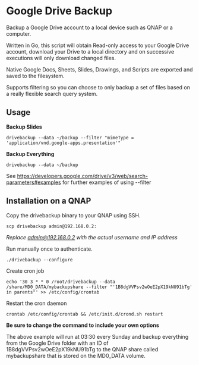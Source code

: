# Google Drive Backup
Backup a Google Drive account to a local device such as QNAP or a computer.

Written in Go, this script will obtain Read-only access to your Google Drive account, download your Drive to a local directory
and on successive executions will only download changed files.

Native Google Docs, Sheets, Slides, Drawings, and Scripts are exported and saved to the filesystem.

Supports filtering so you can choose to only backup a set of files based
on a really flexible search query system.

## Usage

**Backup Slides**

`drivebackup --data ~/backup --filter "mimeType = 'application/vnd.google-apps.presentation'"`

**Backup Everything**

`drivebackup --data ~/backup`

See https://developers.google.com/drive/v3/web/search-parameters#examples
for further examples of using --filter

## Installation on a QNAP

Copy the drivebackup binary to your QNAP using SSH.

`scp drivebackup admin@192.168.0.2:`

_Replace admin@192.168.0.2 with the actual username and IP address_

Run manually once to authenticate.

`./drivebackup --configure`

Create cron job

`echo '30 3 * * 0 /root/drivebackup --data /share/MD0_DATA/mybackupshare --filter "'1B8dgVVPsv2wOeE2pX19kNU91bTg' in parents"' >> /etc/config/crontab`

Restart the cron daemon

`crontab /etc/config/crontab && /etc/init.d/crond.sh restart`

__Be sure to change the command to include your own options__

The above example will run at 03:30 every Sunday and backup everything from the
Google Drive folder with an ID of 1B8dgVVPsv2wOeE2pX19kNU91bTg to the QNAP share
called mybackupshare that is stored on the MD0_DATA volume.
